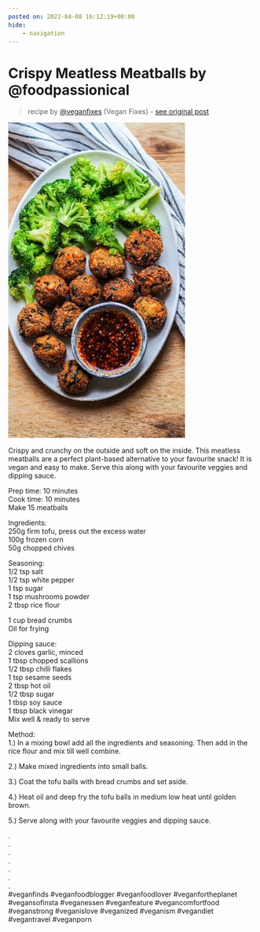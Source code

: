 ```yaml
---
posted on: 2022-04-08 16:12:19+00:00
hide:
    - navigation
---
```


# Crispy Meatless Meatballs by @foodpassionical 

> recipe by [@veganfixes](https://www.instagram.com/veganfixes/) 
(Vegan Fixes) - [see original post](https://instagram.com/p/CcGKfhApfGW)

![](../img/veganfixes_08-04-2022_1604.png)

Crispy and crunchy on the outside and soft on the inside. This meatless meatballs are a perfect plant-based alternative to your favourite snack! It is vegan and easy to make. Serve this along with your favourite veggies and dipping sauce.   
  
Prep time: 10 minutes   
Cook time: 10 minutes   
Make 15 meatballs   
  
Ingredients:  
250g firm tofu, press out the excess water   
100g frozen corn  
50g chopped chives  
  
Seasoning:  
1/2 tsp salt   
1/2 tsp white pepper   
1 tsp sugar   
1 tsp mushrooms powder   
2 tbsp rice flour  
  
1 cup bread crumbs   
Oil for frying  
  
Dipping sauce:   
2 cloves garlic, minced   
1 tbsp chopped scallions   
1/2 tbsp chilli flakes   
1 tsp sesame seeds   
2 tbsp hot oil   
1/2 tbsp sugar  
1 tbsp soy sauce   
1 tbsp black vinegar   
Mix well & ready to serve  
  
Method:  
1.) In a mixing bowl add all the ingredients and seasoning. Then add in the rice flour and mix till well combine.   
  
2.) Make mixed ingredients into small balls.   
  
3.) Coat the tofu balls with bread crumbs and set aside.   
  
4.) Heat oil and deep fry the tofu balls in medium low heat until golden brown.  
  
5.) Serve along with your favourite veggies and dipping sauce.  
  
.  
.  
.  
.  
.  
.  
.  
\#veganfinds \#veganfoodblogger \#veganfoodlover \#veganfortheplanet \#vegansofinsta \#veganessen \#veganfeature \#vegancomfortfood \#veganstrong \#veganislove \#veganized \#veganism \#vegandiet \#vegantravel \#veganporn   